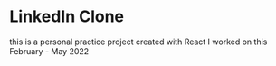 # LinkedIn Clone
this is a personal practice project created with React
I worked on this February - May 2022
